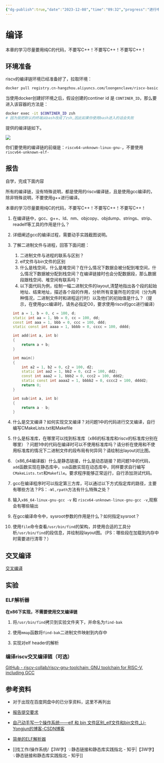 ```yaml
---
{"dg-publish":true,"date":"2023-12-08","time":"09:32","progress":"进行中","tags":["入门指南","交叉编译","编译"],"permalink":"/入门指南/交叉编译入门指南/","dgPassFrontmatter":true}
---
```


# 编译

本章的学习尽量要用纯C的代码，不要写C++！不要写C++！不要写C++！

## 环境准备

riscv的编译链环境已经准备好了，拉取环境：

```Bash
docker pull registry.cn-hangzhou.aliyuncs.com/loongenclave/riscv-basic:12.2.0
```

当使用docker创建好环境之后，假设创建的continer id 是 `CONTINER_ID`，那么要进入该容器的方法是：

```Bash
docker exec -it $CONTINER_ID zsh
# 因为我把默认的终端从bash改成了zsh,因此如果你使用bash进入的话会失败
```

提供的编译链如下。

![](https://gitee.com/wangzhankun/img-repo/raw/main/asynccode)

你们要使用的编译链的前缀是：`riscv64-unknown-linux-gnu-`，不要使用`riscv64-unknown-elf-`

## 报告

自学，完成下面内容

所有的编译链，没有特殊说明，都是使用的riscv编译链，且是使用gcc编译的，除非特殊说明，不要使用g++进行编译。

本章的学习尽量要用纯C的代码，不要写C++！不要写C++！不要写C++！

1. 在编译链中，gcc、g++、ld、nm、objcopy、objdump、strings、strip、readelf等工具的作用是什么？

1. 详细阐述gcc的编译过程，需要动手实践截图说明。

1. 了解二进制文件与进程，回答下面问题：
	1. 二进制文件与进程的联系与区别？
	1. elf文件与bin文件的区别
	1. 什么是栈空间，什么是堆空间？在什么情况下数据会被分配到堆空间，什么情况下数据被分配到栈空间？在编译链接时也会分配数据段，那么数据段跟栈空间、堆空间有联系吗？
	1. 以下面代码为例，绘制一幅二进制文件的layout,清楚地指出各个段的起始地址、结束地址，描述各个段的作用，分析所有变量所在的空间（分为两种情况，二进制文件时和进程运行时）以及他们的初始值是什么？（提示，在使用gcc编译时，请务必指定O0，要求使用riscv的gcc进行编译）
    
    ```C++
    int a = 1, b = 0, c = 100, d;
    static int aa = 1, bb = 0, cc = 100, dd;
    const int aaa = 1, bbb = 0, ccc = 100, ddd;
    static const int aaaa = 1, bbbb = 0, cccc = 100, dddd;
    
    int add(int a, int b)
    {
        return a + b;
    }
    
    int main()
    {
        int a2 = 1, b2 = 0, c2 = 100, d2;
        static int aa2 = 1, bb2 = 0, cc2 = 100, dd2;
        const int aaa2 = 1, bbb2 = 0, ccc2 = 100, ddd2;
        static const int aaaa2 = 1, bbbb2 = 0, cccc2 = 100, dddd2;
        return 0;
    }
    
    int sub(int a, int b)
    {
        return a - b;
    }
    ```
    
1. 什么是交叉编译？如何实现交叉编译？对问题1中的代码进行交叉编译，自行编写CMakeLists.txt和Makefile

1. 什么是标准库，在哪里可以找到标准库（x86的标准库和riscv的标准库分别在哪里）？问题1中的代码在编译时可以不使用标准库吗？请分析在使用和不使用标准库的情况下二进制文件的段布局有何异同？请绘制出layout对比图。

3. （x86_64编译器）什么是静态链接，什么是动态链接？把问题1中的代码，`add`函数实现在静态库中，`sub`函数实现在动态库中，同样要求自行编写`CMakeLists.txt`和`Makefile`。要求程序能够正常运行，自行添加测试代码。

1. gcc在编译程序时可以指定第三方库，可以通过以下方式指定库的路径，主要有哪些方法？PS：`-Wl,rpath`方法有什么特殊之处？

1. 输入`x86_64-linux-gnu-gcc -v` 和 `riscv64-unknown-linux-gnu-gcc -v`,观察会有哪些输出

1. 在gcc编译命令中，sysroot参数的作用是什么？如何指定sysroot？

1. 使用`file`命令查看`/usr/bin/find`的架构，并使用合适的工具分析`/usr/bin/find`的段信息，并绘制段layout图。（PS：哪些段在加载到内存中时需要进行清零？）


## 交叉编译

[交叉编译](https://wbc3ji2vof.feishu.cn/wiki/CSXaw014wietTLkLCKQcVN2MnAv)


## 实验


### ELF解析器

**在x86下实现，不需要使用交叉编译链**

1. 将`/usr/bin/find`拷贝到实验文件夹下，并命名为`find-bak`

2. 使用`mmap`函数将`find-bak`二进制文件映射到内存中

3. 实现对elf header的解析


### 编译riscv交叉编译链（可选）

[GitHub - riscv-collab/riscv-gnu-toolchain: GNU toolchain for RISC-V, including GCC](https://github.com/riscv-collab/riscv-gnu-toolchain)

## 参考资料

- 对于出现在百度网盘中的已分享资料，这里不再列出

- [报告提交要求](https://wbc3ji2vof.feishu.cn/wiki/IPeswEPejiqoU7kH2gjcH74vnxb)

- [自己动手写一个操作系统——elf 和 bin 文件区别_elf文件和bin文件_Li-Yongjun的博客-CSDN博客](https://blog.csdn.net/lyndon_li/article/details/128768087)
 
- [简单的ELF解析器](https://omasko.github.io/2018/03/19/%E7%AE%80%E5%8D%95%E7%9A%84ELF%E8%A7%A3%E6%9E%90%E5%99%A8/)
- [[找工作/操作系统/【3W字】💡静态链接和静态库实践指北 - 知乎\|【3W字】💡静态链接和静态库实践指北 - 知乎]]
